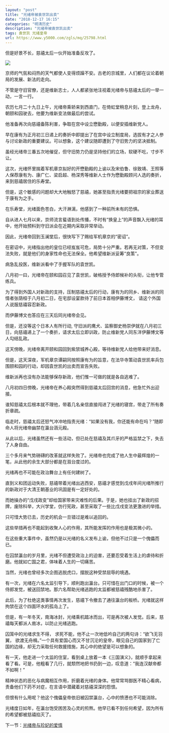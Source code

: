 ```yaml
---
layout: "post"
title: "光绪帝被袁世凯出卖"
date: "2018-12-17 16:15"
categories: "明清历史"
description: "光绪帝被袁世凯出卖"
tags: 袁世凯 光绪皇帝
url: https://www.y5000.com/zgls/mq/25798.html
---
```






但是好景不长，慈禧太后一伙开始准备反攻了。

![](https://img.y5000.com/uploads/allimg/170927/13-1F92GJ115S7.jpg)

京师的气氛和闷热的天气都使人变得烦躁不安。古老的京城里，人们都在议论着朝局的发展、新法的走向。

不管是守旧官僚，还是维新志士，人人都紧张地注视着光绪帝与慈禧太后的一举一动，一言一行。

农历七月二十九日上午，光绪帝乘轿来到西直门，在倚虹堂稍息片刻，登上龙舟，朝颐和园驶去，他要为维新变法做最后的尝试。

他准备再次向慈禧备陈利害，争取在宫中设立懋勤殿，以便安插维新党人。

早在康有为正月初三日递上的奏折中即提出了在宫中设立制度局，选拔有才之人参与讨论新政的重要建议。可以想象，这个建议随即遭到了守旧势力的坚决抵制。

虽经光绪帝三番五次地催促，但守旧势力仍是坚持他们的立场，软硬不吃，寸步不让。

这次，光绪怀里揣着军机章京拟好的开懋勤殿的上谕以及宋伯鲁、徐致靖、王照等人保荐康有为、康广仁、梁启超、杨深秀等维新人士作为懋勤殿顾问人选的奏折，来到慈禧居住的乐寿堂。

但是，这个敏感的问题却大大地触怒了慈禧，她甚至指责光绪要把祖宗的家业葬送于康有为之手。

在乐寿堂，光绪面色苍白，大汗淋漓，他感到了一种前所未有的恐惧。

自从进人七月以来，京师流言蜚语到处传播，不时有“换皇上”的声音飘入光绪的耳中，他开始预料到守旧派会在近期内采取非常举动。

因此，光绪帝回到玉澜堂后，很快写下了赐给军机章京的“密诏”。

在密诏中，光绪指出他的皇位已经岌岌可危，局势十分严重。若再无对策，不但变法失败，就是他们的身家性命也无法保全。他希望维新派妥筹“良策"。

病急乱投医，维新派看中了手握军队的袁世凯。

八月初一曰，光绪帝在颐和园召见了袁世凯，破格授予侍郎候补的头衔，让他专管练兵。

为了得到外国人对新政的支持，压制慈禧太后的行动，康有为的同乡、维新派的同情者张荫桓于八月初二日，在宅邸设宴款待了前日本首相伊藤博文，
请这个外国人说服慈禧容忍新政。

而伊藤博文也答应在三天后同光绪帝会见。

但是，还没等这个日本人有所行动,
守旧派的鹰犬、监察御史杨崇伊就在八月初三日，向慈禧递上了一个奏折，请求太后立即训政，防止维新党人同东洋伊藤博文等人勾结乱政。

这天傍晚，光绪帝离开颐和园回到紫禁城养心殿，等待维新党人给他带来好消息。

但是，这天深夜，军机章京谭嗣同按照康有为的旨意，在法华寺策动袁世凯率兵包围颐和园的行动，却因袁世凯的出卖而宣告失败。

维新派再也没有办法能够保存新政，他们惟一可做的就是各自逃难了。

八月初四日傍晚，光绪帝在养心殿突然得到慈禧太后回宫的消息，他急忙外出迎接。

谁知慈禧太后根本就不理他，带着几名亲信直接闯进了光绪的寝宫，带走了所有奏折章疏。

临走时，慈禧太后还怒气冲冲地指责光绪：“如果没有我，你还能有命在吗？”随即命人将光绪帝幽禁在瀛台涵元殿。

从此以后，光绪虽然还有一些活动，但已处在慈禧及其爪牙的严格监禁之下，失去了人身自由。

三个多月来气势磅礴的改革就这样失败了。光绪帝也完成了他人生中最辉煌的一笔，从此他的余生大部分都是在溆台度过的。

光绪再也不可能在政治舞台上有任何建树了。

直到义和团运动失败，慈禧带着光绪出逃西安，慈禧才感觉到戊戌年间光绪所推行的新政对于大清王朝基业的巩固是有一定好处的。

而她操办的“戊戌政变”却给国家带来灾难性的后果。于是，她也挂出了新政的招牌，废除科举，大兴学堂，仿行宪政，甚至采取了一些比戊戌变法更激进的举措。

只可惜大势已去，历史的机会一旦错过是难以追回的。

这些举措再也不能起到收聚人心的作用，其所能发挥的作用也是极其微小的。

在这些重大事件中，虽然仍是以光绪的名义发布上谕，但他不过只是一个傀儡而已。

在囚禁瀛台的岁月里，光绪不但遭受政治上的迫害，还要忍受着生活上的虐待和折磨。他就如亡国之君，体味着人生的一切痛苦。

当然，光绪也曾经多次企图逃脱虎口，摆脱这种受禁屈辱的境遇。

有一次，光绪在六名太监引导下，顺利跑出瀛台。只可惜在出门口的时候，被一个侍郎发觉，被送回禁地。那六名帮助光绪逃跑的太监都被慈禧残酷地杀害了。

此后，为了杜绝这类事情再次发生，慈禧下令撤去了通往瀛台的板桥。光绪就这样拘禁在这个四面环水的孤岛上了。

但是，有一年冬天，南海冰封，光绪乘机踏冰而出，可是再次被人发觉。后来，慈禧每天都派人凿冰，以防止光绪逃跑。

囚笼中的光绪求生不得， 求死不能，他不止一次地低吟自己的两句诗：“欲飞无羽翼，
欲渡无舟楫。”一个具有爱国心而又不甘沉沦的皇帝，眼见自己的国家到了亡国的边缘，却无力采取任何救援措施，其心中的绝望是可以想象的。

有一天，他走进一个太监的住室，看到桌上放着一本《三国演义》，就顺手拿起来看了看。可是，他粗看了几行，就颓然地把书扔到一边，叹息道：“我连汉献帝都不如啊！”

精神状态的恶化与病魔相互作用，折磨着光绪的身体。他常常骂御医不精心看病，责备他们下药不对症，在言语中潜藏着对慈禧深深的怨恨。

但恨有什么用呢？他这个傀儡皇帝依旧被囚禁瀛台，心中的愤懑也不可能消除。

光绪度日如年，在瀛台饱受困苦及心灵的煎熬。他早已看不到任何希望，因为所有的希望都被慈禧掐灭了。

下一节：[光绪帝与珍妃的爱情](https://www.y5000.com/zgls/mq/25799.html)
